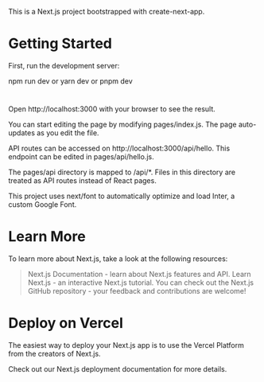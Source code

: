 This is a Next.js project bootstrapped with create-next-app.

# Getting Started

First, run the development server:

npm run dev
  or
yarn dev
  or
pnpm dev
#
Open http://localhost:3000 with your browser to see the result.

You can start editing the page by modifying pages/index.js. The page auto-updates as you edit the file.

API routes can be accessed on http://localhost:3000/api/hello. This endpoint can be edited in pages/api/hello.js.

The pages/api directory is mapped to /api/*. Files in this directory are treated as API routes instead of React pages.

This project uses next/font to automatically optimize and load Inter, a custom Google Font.

# Learn More

To learn more about Next.js, take a look at the following resources:

>Next.js Documentation - learn about Next.js features and API.
>Learn Next.js - an interactive Next.js tutorial.
You can check out the Next.js GitHub repository - your feedback and contributions are welcome!

# Deploy on Vercel

The easiest way to deploy your Next.js app is to use the Vercel Platform from the creators of Next.js.

Check out our Next.js deployment documentation for more details.
